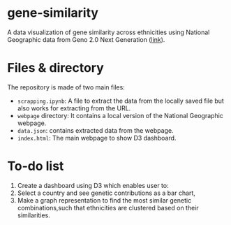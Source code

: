 # gene-similarity
A data visualization of gene similarity across ethnicities using National Geographic data from Geno 2.0 Next Generation ([link](https://genographic.nationalgeographic.com/reference-populations-next-gen/)).

# Files & directory
The repository is made of two main files:
 * `scrapping.ipynb`: A file to extract the data from the locally saved
 file but also works for extracting from the URL.
 * `webpage` directory: It contains a local version of the National Geographic webpage.
 * `data.json`: contains extracted data from the webpage.
 * `index.html`: The main webpage to show D3 dashboard.

# To-do list
1. Create a dashboard using D3 which enables user to:
2. Select a country and see genetic contributions as a bar chart,
3. Make a graph representation to find the most similar genetic combinations,such that ethnicities are clustered  based on their similarities.
